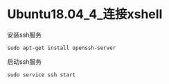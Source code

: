 # Ubuntu18.04_4_连接xshell

安装ssh服务

```
sudo apt-get install openssh-server
```

启动ssh服务

```
sudo service ssh start
```

